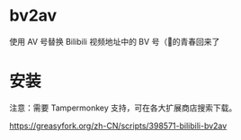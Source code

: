 # bv2av
使用 AV 号替换 Bilibili 视频地址中的 BV 号（👴的青春回来了

# 安装
注意：需要 Tampermonkey 支持，可在各大扩展商店搜索下载。

https://greasyfork.org/zh-CN/scripts/398571-bilibili-bv2av
